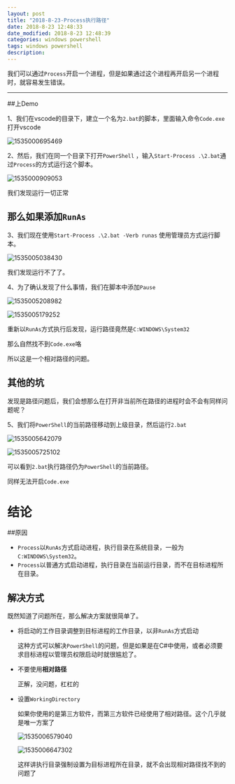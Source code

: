 ```yaml
---
layout: post
title: "2018-8-23-Process执行路径"
date: 2018-8-23 12:48:33
date_modified: 2018-8-23 12:48:39
categories: windows powershell
tags: windows powershell
description: 
---
```


我们可以通过`Process`开启一个进程，但是如果通过这个进程再开启另一个进程时，就容易发生错误。

-----

##上Demo

1、我们在vscode的目录下，建立一个名为`2.bat`的脚本，里面输入命令`Code.exe`打开vscode

![1535000695469](../media/1535000695469.png)

2、然后，我们在同一个目录下打开`PowerShell` ，输入`Start-Process .\2.bat`通过`Process`的方式运行这个脚本。

![1535000909053](../media/1535000909053.png)



我们发现运行一切正常

## 那么如果添加`RunAs`

3、我们现在使用`Start-Process .\2.bat -Verb runas` 使用管理员方式运行脚本。

![1535005038430](../media/1535005038430.png)



我们发现运行不了了。

4、为了确认发现了什么事情，我们在脚本中添加`Pause`

![1535005208982](../media/1535005208982.png)

![1535005179252](../media/1535005179252.png)

重新以`RunAs`方式执行后发现，运行路径竟然是`C:WINDOWS\System32`

那么自然找不到`Code.exe`咯

所以这是一个相对路径的问题。

## 其他的坑

发现是路径问题后，我们会想那么在打开非当前所在路径的进程时会不会有同样问题呢？

5、我们将`PowerShell`的当前路径移动到上级目录，然后运行`2.bat`

![1535005642079](../media/1535005642079.png)

![1535005725102](../media/1535005725102.png)

可以看到`2.bat`执行路径仍为`PowerShell`的当前路径。

同样无法开启`Code.exe`

# 结论

##原因

- `Process`以`RunAs`方式启动进程，执行目录在系统目录，一般为 `C:WINDOWS\System32`。
- `Process`以普通方式启动进程，执行目录在当前运行目录，而不在目标进程所在目录。

## 解决方式

既然知道了问题所在，那么解决方案就很简单了。

- 将启动的工作目录调整到目标进程的工作目录，以非`RunAs`方式启动

  这种方式可以解决`PowerShell`的问题，但是如果是在C#中使用，或者必须要求目标进程以管理员权限启动时就很尴尬了。

- 不要使用**相对路径**

  正解，没问题，杠杠的

- 设置`WorkingDirectory`

  如果你使用的是第三方软件，而第三方软件已经使用了相对路径。这个几乎就是唯一方案了

  ![1535006579040](../media/1535006579040.png)

  ![1535006647302](../media/1535006647302.png)

  这样讲执行目录强制设置为目标进程所在目录，就不会出现相对路径找不到的问题了